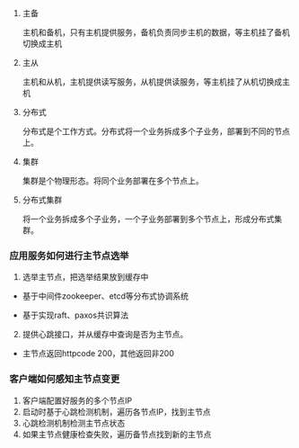 1. 主备

   主机和备机，只有主机提供服务，备机负责同步主机的数据，等主机挂了备机切换成主机
2. 主从

   主机和从机，主机提供读写服务，从机提供读服务，等主机挂了从机切换成主机
3. 分布式
 
   分布式是个工作方式。分布式将一个业务拆成多个子业务，部署到不同的节点上。
4. 集群

   集群是个物理形态。将同个业务部署在多个节点上。
5. 分布式集群
   
   将一个业务拆成多个子业务，一个子业务部署到多个节点上，形成分布式集群。


### 应用服务如何进行主节点选举

1. 选举主节点，把选举结果放到缓存中
   
- 基于中间件zookeeper、etcd等分布式协调系统

- 基于实现raft、paxos共识算法

2. 提供心跳接口，并从缓存中查询是否为主节点。
   
- 主节点返回httpcode 200，其他返回非200


### 客户端如何感知主节点变更

1. 客户端配置好服务的多个节点IP
2. 启动时基于心跳检测机制，遍历各节点IP，找到主节点
3. 心跳检测机制检测主节点状态
4. 如果主节点健康检查失败，遍历备节点找到新的主节点

